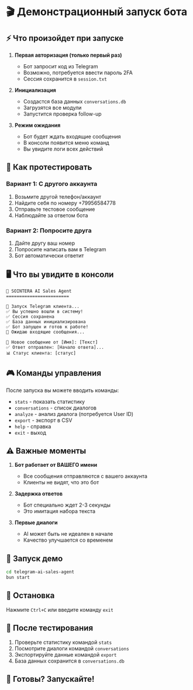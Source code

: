 # 🎬 Демонстрационный запуск бота

## ⚡ Что произойдет при запуске

1. **Первая авторизация (только первый раз)**
   - Бот запросит код из Telegram
   - Возможно, потребуется ввести пароль 2FA
   - Сессия сохранится в `session.txt`

2. **Инициализация**
   - Создастся база данных `conversations.db`
   - Загрузятся все модули
   - Запустится проверка follow-up

3. **Режим ожидания**
   - Бот будет ждать входящие сообщения
   - В консоли появится меню команд
   - Вы увидите логи всех действий

## 📱 Как протестировать

### Вариант 1: С другого аккаунта
1. Возьмите другой телефон/аккаунт
2. Найдите себя по номеру +79956584778
3. Отправьте тестовое сообщение
4. Наблюдайте за ответом бота

### Вариант 2: Попросите друга
1. Дайте другу ваш номер
2. Попросите написать вам в Telegram
3. Бот автоматически ответит

## 🖥️ Что вы увидите в консоли

```
🤖 SOINTERA AI Sales Agent
========================

🚀 Запуск Telegram клиента...
✅ Вы успешно вошли в систему!
✅ Сессия сохранена
✅ База данных инициализирована
✅ Бот запущен и готов к работе!
💬 Ожидаю входящие сообщения...

📨 Новое сообщение от [Имя]: [Текст]
✅ Ответ отправлен: [Начало ответа]...
📊 Статус клиента: [статус]
```

## 🎮 Команды управления

После запуска вы можете вводить команды:
- `stats` - показать статистику
- `conversations` - список диалогов
- `analyze` - анализ диалога (потребуется User ID)
- `export` - экспорт в CSV
- `help` - справка
- `exit` - выход

## ⚠️ Важные моменты

1. **Бот работает от ВАШЕГО имени**
   - Все сообщения отправляются с вашего аккаунта
   - Клиенты не видят, что это бот

2. **Задержка ответов**
   - Бот специально ждет 2-3 секунды
   - Это имитация набора текста

3. **Первые диалоги**
   - AI может быть не идеален в начале
   - Качество улучшается со временем

## 🚀 Запуск демо

```bash
cd telegram-ai-sales-agent
bun start
```

## 🛑 Остановка

Нажмите `Ctrl+C` или введите команду `exit`

## 📝 После тестирования

1. Проверьте статистику командой `stats`
2. Посмотрите диалоги командой `conversations`
3. Экспортируйте данные командой `export`
4. База данных сохранится в `conversations.db`

## 🎯 Готовы? Запускайте!
